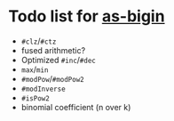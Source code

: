 # Todo list for [as-bigin](https://github.com/Hypercubed/as-bigint)

- `#clz`/`#ctz`
- fused arithmetic?
- Optimized `#inc`/`#dec`
- `max`/`min`
- `#modPow`/`#modPow2`
- `#modInverse`
- `#isPow2`
- binomial coefficient (n over k)
